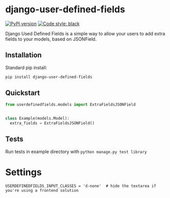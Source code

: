 # django-user-defined-fields

[![PyPI version](https://badge.fury.io/py/django-user-defined-fields.svg)](https://badge.fury.io/py/django-user-defined-fields)
[![Code style: black](https://img.shields.io/badge/code%20style-black-000000.svg)](https://github.com/psf/black)

Django Used Defined Fields is a simple way to allow your users to add extra fields to your models, based on JSONField.


## Installation

Standard pip install:

```bash
pip install django-user-defined-fields
```


## Quickstart

```python
from userdefinedfields.models import ExtraFieldsJSONField


class Example(models.Model):
  extra_fields = ExtraFieldsJSONField()

```

## Tests
Run tests in example directory with `python manage.py test library`


# Settings
```
USERDEFINEDFIELDS_INPUT_CLASSES = 'd-none'  # hide the textarea if you're using a frontend solution
```
